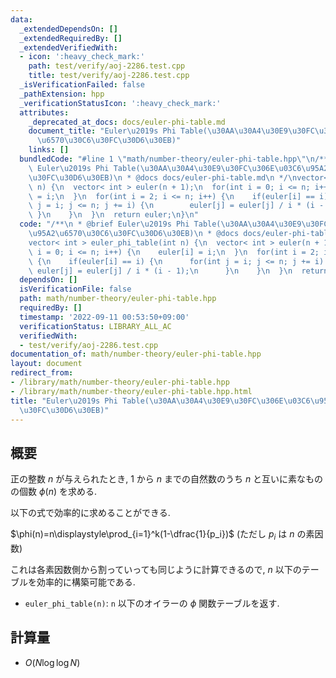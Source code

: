 ```yaml
---
data:
  _extendedDependsOn: []
  _extendedRequiredBy: []
  _extendedVerifiedWith:
  - icon: ':heavy_check_mark:'
    path: test/verify/aoj-2286.test.cpp
    title: test/verify/aoj-2286.test.cpp
  _isVerificationFailed: false
  _pathExtension: hpp
  _verificationStatusIcon: ':heavy_check_mark:'
  attributes:
    _deprecated_at_docs: docs/euler-phi-table.md
    document_title: "Euler\u2019s Phi Table(\u30AA\u30A4\u30E9\u30FC\u306E\u03C6\u95A2\
      \u6570\u30C6\u30FC\u30D6\u30EB)"
    links: []
  bundledCode: "#line 1 \"math/number-theory/euler-phi-table.hpp\"\n/**\n * @brief\
    \ Euler\u2019s Phi Table(\u30AA\u30A4\u30E9\u30FC\u306E\u03C6\u95A2\u6570\u30C6\
    \u30FC\u30D6\u30EB)\n * @docs docs/euler-phi-table.md\n */\nvector< int > euler_phi_table(int\
    \ n) {\n  vector< int > euler(n + 1);\n  for(int i = 0; i <= n; i++) {\n    euler[i]\
    \ = i;\n  }\n  for(int i = 2; i <= n; i++) {\n    if(euler[i] == i) {\n      for(int\
    \ j = i; j <= n; j += i) {\n        euler[j] = euler[j] / i * (i - 1);\n     \
    \ }\n    }\n  }\n  return euler;\n}\n"
  code: "/**\n * @brief Euler\u2019s Phi Table(\u30AA\u30A4\u30E9\u30FC\u306E\u03C6\
    \u95A2\u6570\u30C6\u30FC\u30D6\u30EB)\n * @docs docs/euler-phi-table.md\n */\n\
    vector< int > euler_phi_table(int n) {\n  vector< int > euler(n + 1);\n  for(int\
    \ i = 0; i <= n; i++) {\n    euler[i] = i;\n  }\n  for(int i = 2; i <= n; i++)\
    \ {\n    if(euler[i] == i) {\n      for(int j = i; j <= n; j += i) {\n       \
    \ euler[j] = euler[j] / i * (i - 1);\n      }\n    }\n  }\n  return euler;\n}\n"
  dependsOn: []
  isVerificationFile: false
  path: math/number-theory/euler-phi-table.hpp
  requiredBy: []
  timestamp: '2022-09-11 00:53:50+09:00'
  verificationStatus: LIBRARY_ALL_AC
  verifiedWith:
  - test/verify/aoj-2286.test.cpp
documentation_of: math/number-theory/euler-phi-table.hpp
layout: document
redirect_from:
- /library/math/number-theory/euler-phi-table.hpp
- /library/math/number-theory/euler-phi-table.hpp.html
title: "Euler\u2019s Phi Table(\u30AA\u30A4\u30E9\u30FC\u306E\u03C6\u95A2\u6570\u30C6\
  \u30FC\u30D6\u30EB)"
---
```

## 概要

正の整数 $n$ が与えられたとき, $1$ から $n$ までの自然数のうち $n$ と互いに素なものの個数 $\phi(n)$ を求める.

以下の式で効率的に求めることができる.

$\phi(n)=n\displaystyle\prod_{i=1}^k(1-\dfrac{1}{p_i})$ (ただし $p_i$ は $n$ の素因数)

これは各素因数側から割っていっても同じように計算できるので, $n$ 以下のテーブルを効率的に構築可能である.

* `euler_phi_table(n)`: `n` 以下のオイラーの $\phi$ 関数テーブルを返す.

## 計算量

* $O(N \log \log N)$
